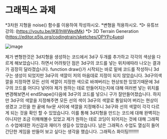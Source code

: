 # 그래픽스 과제
*3차원 지형을 noise() 함수를 이용하여 작성하시오.
*변형을 적용하시오.
*▷ 유튜브 강의: (https://youtu.be/IKB1hWWedMk)
*▷ 3D Terrain Generation
(https://editor.p5js.org/codingtrain/sketches/OPYPc4ueq)

![image](https://user-images.githubusercontent.com/50895124/159277617-ffd71129-68d8-46b5-87df-ea837bc6f9ff.png)

제가 변형한것은 3d지형을 생성하는 코드에서 3d구 두개를 추가하고 각각의 색상을 다르게 해보았습니다. 하면서 어려웟던 점은 3d구의 코드를 넣는 위치에따라 나오는 결과가 굉장히 달라졌습니다. function draw()가 시작되는 바로 밑에 코드를 작성하니 3d구는 생성이 되었지만 3d구의 색깔이 저의 마음데로 지정이 되지 않았습니다. 3d구의색깔을 지정하면 모든 선의 색깔이 지정한 색으로 바껴버리는 현상또한 있었기때문에 3d구의 코드를 어디다 넣어야 제가 원하는 데로 만들어지는지에 대해 여러번 넣는 위치를 변경해보면서 endShape()다음에 3d구의 코드를 넣으니 구가 잘만들어졌습니다. 하지만 3d구의 색깔을 지정해주면 모든 선의 색이 3d구의 색깔로 통일되어 버리는 현상이 생겼고 고민을 한 끝에 for문 사이에 색깔을 지정해주니 3d구와 선의 색깔이 각각 다르게 되는 것을 확인 할 수 있었습니다. 이를 통해 3d지형을 만드는 코드에 대해 완벽히는 아니지만 조금 이해해볼수 있었고 제가 원하는 데로 코딩이 되어지는 것에 대해 그래픽스 수업에대한 자신감과 재미가 생길수 있었습니다. 남은 그래픽스 수업도 열심히 들어 간단한 게임을 만들어 보고 싶다는 생각을 했습니다. 그래픽스 화이팅!!!!!!!!

